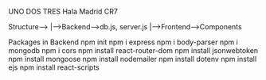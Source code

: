 UNO DOS TRES Hala Madrid
CR7

Structure-->
|-->Backend-->db.js, server.js
|-->Frontend-->Components

Packages in Backend
npm init
npm i express
npm i body-parser
npm i mongodb
npm i cors
npm install react-router-dom
npm install jsonwebtoken
npm install mongoose
npm install nodemailer
npm install dotenv 
npm install ejs
npm install react-scripts
